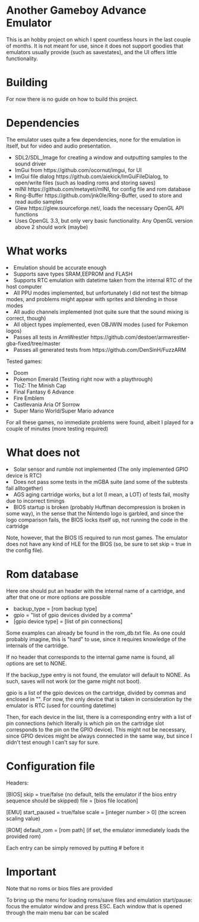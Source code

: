 #	Another Gameboy Advance Emulator

This is an hobby project on which I spent countless hours in the last couple of months. It is not meant for use, since it does not support goodies that emulators usually provide (such as savestates), and the UI offers little functionality.

# Building
For now there is no guide on how to build this project.

# Dependencies
The emulator uses quite a few dependencies, none for the emulation in itself, but for video and audio presentation.

<ul>
<li>SDL2/SDL_Image for creating a window and outputting samples to the sound driver</li>
<li>ImGui from https://github.com/ocornut/imgui, for UI</li>
<li>ImGui file dialog https://github.com/aiekick/ImGuiFileDialog, to open/write files (such as loading roms and storing saves)</li>
<li>mINI https://github.com/metayeti/mINI, for config file and rom database</li>
<li>Ring-Buffer https://github.com/jnk0le/Ring-Buffer, used to store and read audio samples</li>
<li>Glew https://glew.sourceforge.net/, loads the necessary OpenGL API functions</li>
<li>Uses OpenGL 3.3, but only very basic functionality. Any OpenGL version above 2 should work (maybe)</li>
</ul>

# What works
<li>Emulation should be accurate enough</li>
<li>Supports save types SRAM,EEPROM and FLASH</li>
<li>Supports RTC emulation with datetime taken from the internal RTC of the host computer</li>
<li>All PPU modes implemented, but unfortunately I did not test the bitmap modes, and problems might appear with sprites and blending in those modes</li>
<li>All audio channels implemented (not quite sure that the sound mixing is correct, though)</li>
<li>All object types implemented, even OBJWIN modes (used for Pokemon logos)</li>
<li>Passes all tests in ArmWrestler https://github.com/destoer/armwrestler-gba-fixed/tree/master</li>
<li>Passes all generated tests from https://github.com/DenSinH/FuzzARM</li>

Tested games:
<li>Doom</li>
<li>Pokemon Emerald (Testing right now with a playthrough)</li>
<li>TloZ: The Minish Cap</li>
<li>Final Fantasy 6 Advance</li>
<li>Fire Emblem</li>
<li>Castlevania Aria Of Sorrow</li>
<li>Super Mario World/Super Mario advance</li>

For all these games, no immediate problems were found, albeit I played for a couple of minutes (more testing required)

# What does not

<li>Solar sensor and rumble not implemented (The only implemented GPIO device is RTC)</li>
<li>Does not pass some tests in the mGBA suite (and some of the subtests fail alltogether)</li>
<li>AGS aging cartridge works, but a lot (I mean, a LOT) of tests fail, moslty due to incorrect timings</li>
<li>BIOS startup is broken (probably Huffman decompression is broken in some way), in the sense that the Nintendo logo is garbled, and since the logo comparison fails, the BIOS locks itself up, not running the code in the cartridge</li>

Note, however, that the BIOS IS required to run most games. The emulator does not have any kind of HLE for the BIOS (so, be sure to set skip = true in the config file).

# Rom database
Here one should put an header with the internal name of a cartridge, 
and after that one or more options are possible
<li>backup_type = [rom backup type]</li>
<li>gpio = "list of gpio devices divided by a comma"</li>
<li>[gpio device type] = [list of pin connections]</li>

Some examples can already be found in the rom_db.txt file.
As one could probably imagine, this is "hard" to use, since it requires knowledge of the internals of the cartridge. 

If no header that corresponds to the internal game name is found, all options are set to NONE.

If the backup_type entry is not found, the emulator will default to NONE.
As such, saves will not work (or the game might not boot).

gpio is a list of the gpio devices on the cartridge, divided by commas and enclosed in "". For now, the only device that is taken in consideration by the emulator is RTC (used for counting datetime)

Then, for each device in the list, there is a corresponding entry with a list of pin connections (which literally is which pin on the cartridge slot corresponds to the pin on the GPIO device). This might not be necessary, since GPIO devices might be always connected in the same way, but since I didn't test enough I can't say for sure.

# Configuration file

Headers:

[BIOS]
skip = true/false (no default, tells the emulator if the bios entry sequence should be skipped)
file = [bios file location] 

[EMU]
start_paused = true/false 
scale = [integer number > 0] (the screen scaling value)

[ROM]
default_rom = [rom path] (if set, the emulator immediately loads the provided rom)

Each entry can be simply removed by putting # before it

# Important
Note that no roms or bios files are provided

To bring up the menu for loading roms/save files
and emulation start/pause: focus the emulator
window and press ESC.
Each window that is opened through the
main menu bar can be scaled
